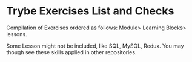 # Trybe Exercises List and Checks

Compilation of Exercises ordered as follows: Module> Learning Blocks> lessons.

Some Lesson might not be included, like SQL, MySQL, Redux. You may though see these skills applied in other repositories. 
